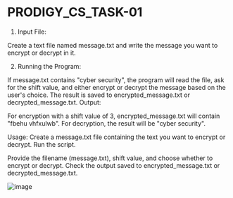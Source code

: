 # PRODIGY_CS_TASK-01

1. Input File:

Create a text file named message.txt and write the message you want to encrypt or decrypt in it.

2. Running the Program:

If message.txt contains "cyber security", the program will read the file, ask for the shift value, and either encrypt or decrypt the message based on the user's choice.
The result is saved to encrypted_message.txt or decrypted_message.txt.
Output:

For encryption with a shift value of 3, encrypted_message.txt will contain "fbehu vhfxulwb".
For decryption, the result will be "cyber security".

Usage:
Create a message.txt file containing the text you want to encrypt or decrypt.
Run the script.

Provide the filename (message.txt), shift value, and choose whether to encrypt or decrypt.
Check the output saved to encrypted_message.txt or decrypted_message.txt.



![image](https://github.com/user-attachments/assets/fb1735f3-2e8f-40c8-a9a5-9871c72423e4)

